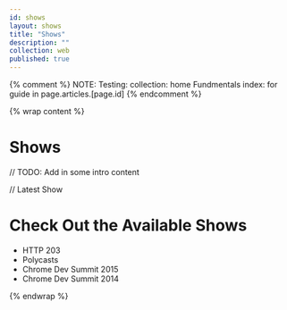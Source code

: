 ```yaml
---
id: shows
layout: shows
title: "Shows"
description: ""
collection: web
published: true
---
```

{% comment %}
NOTE: Testing: collection: home
Fundmentals index: for guide in page.articles.[page.id]
{% endcomment %}


{% wrap content %}

# Shows

// TODO: Add in some intro content

// Latest Show

# Check Out the Available Shows

<ul>
  <li>
    HTTP 203
  </li>
  <li>
    Polycasts
  </li>
  <li>
    Chrome Dev Summit 2015
  </li>
  <li>
    Chrome Dev Summit 2014
  </li>
</ul>

{% endwrap %}
